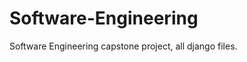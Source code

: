 Software-Engineering
====================

Software Engineering capstone project, all django files. 
